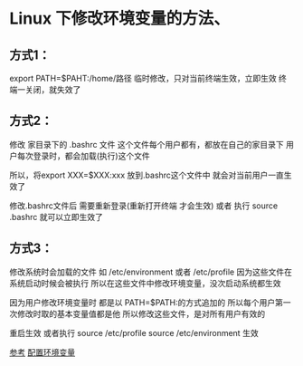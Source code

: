 # Linux 下修改环境变量的方法、

## 方式1：

export PATH=$PAHT:/home/路径
临时修改，只对当前终端生效，立即生效  终端一关闭，就失效了

## 方式2：

修改 家目录下的  .bashrc 文件
这个文件每个用户都有，都放在自己的家目录下
用户每次登录时，都会加载(执行)这个文件

所以，将export XXX=$XXX:xxx  放到.bashrc这个文件中
就会对当前用户一直生效了

修改.bashrc文件后  需要重新登录(重新打开终端 才会生效)
或者  执行  source .bashrc  就可以立即生效了

## 方式3：

修改系统时会加载的文件  如 /etc/environment  或者  /etc/profile
因为这些文件在系统启动时候会被执行
所以在这些文件中修改环境变量，没次启动系统都生效

因为用户修改环境变量时  都是以  PATH=$PATH:的方式追加的
所以每个用户第一次修改时取的基本变量值都是他
所以修改这些文件，是对所有用户有效的

重启生效
    或者执行  source /etc/profile   source /etc/environment 生效


[参考](https://blog.csdn.net/qq_43684791/article/details/120166855)
[配置环境变量](https://blog.csdn.net/shaoming314/article/details/123973828)